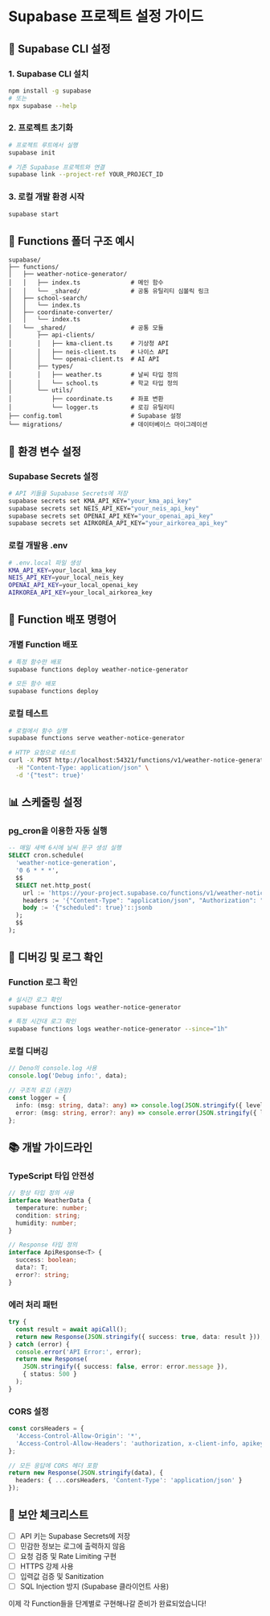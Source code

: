 # Supabase 프로젝트 설정 가이드

## 🚀 Supabase CLI 설정

### 1. Supabase CLI 설치
```bash
npm install -g supabase
# 또는
npx supabase --help
```

### 2. 프로젝트 초기화
```bash
# 프로젝트 루트에서 실행
supabase init

# 기존 Supabase 프로젝트와 연결
supabase link --project-ref YOUR_PROJECT_ID
```

### 3. 로컬 개발 환경 시작
```bash
supabase start
```

## 📁 Functions 폴더 구조 예시

```
supabase/
├── functions/
│   ├── weather-notice-generator/
│   │   ├── index.ts              # 메인 함수
│   │   └── _shared/              # 공통 유틸리티 심볼릭 링크
│   ├── school-search/
│   │   └── index.ts
│   ├── coordinate-converter/
│   │   └── index.ts
│   └── _shared/                  # 공통 모듈
│       ├── api-clients/
│       │   ├── kma-client.ts     # 기상청 API
│       │   ├── neis-client.ts    # 나이스 API
│       │   └── openai-client.ts  # AI API
│       ├── types/
│       │   ├── weather.ts        # 날씨 타입 정의
│       │   └── school.ts         # 학교 타입 정의
│       └── utils/
│           ├── coordinate.ts     # 좌표 변환
│           └── logger.ts         # 로깅 유틸리티
├── config.toml                   # Supabase 설정
└── migrations/                   # 데이터베이스 마이그레이션
```

## 🔧 환경 변수 설정

### Supabase Secrets 설정
```bash
# API 키들을 Supabase Secrets에 저장
supabase secrets set KMA_API_KEY="your_kma_api_key"
supabase secrets set NEIS_API_KEY="your_neis_api_key"
supabase secrets set OPENAI_API_KEY="your_openai_api_key"
supabase secrets set AIRKOREA_API_KEY="your_airkorea_api_key"
```

### 로컬 개발용 .env
```bash
# .env.local 파일 생성
KMA_API_KEY=your_local_kma_key
NEIS_API_KEY=your_local_neis_key
OPENAI_API_KEY=your_local_openai_key
AIRKOREA_API_KEY=your_local_airkorea_key
```

## 🚀 Function 배포 명령어

### 개별 Function 배포
```bash
# 특정 함수만 배포
supabase functions deploy weather-notice-generator

# 모든 함수 배포
supabase functions deploy
```

### 로컬 테스트
```bash
# 로컬에서 함수 실행
supabase functions serve weather-notice-generator

# HTTP 요청으로 테스트
curl -X POST http://localhost:54321/functions/v1/weather-notice-generator \
  -H "Content-Type: application/json" \
  -d '{"test": true}'
```

## 📊 스케줄링 설정

### pg_cron을 이용한 자동 실행
```sql
-- 매일 새벽 6시에 날씨 문구 생성 실행
SELECT cron.schedule(
  'weather-notice-generation',
  '0 6 * * *',
  $$
  SELECT net.http_post(
    url := 'https://your-project.supabase.co/functions/v1/weather-notice-generator',
    headers := '{"Content-Type": "application/json", "Authorization": "Bearer YOUR_ANON_KEY"}'::jsonb,
    body := '{"scheduled": true}'::jsonb
  );
  $$
);
```

## 🐛 디버깅 및 로그 확인

### Function 로그 확인
```bash
# 실시간 로그 확인
supabase functions logs weather-notice-generator

# 특정 시간대 로그 확인
supabase functions logs weather-notice-generator --since="1h"
```

### 로컬 디버깅
```typescript
// Deno의 console.log 사용
console.log('Debug info:', data);

// 구조적 로깅 (권장)
const logger = {
  info: (msg: string, data?: any) => console.log(JSON.stringify({ level: 'info', msg, data })),
  error: (msg: string, error?: any) => console.error(JSON.stringify({ level: 'error', msg, error }))
};
```

## 📚 개발 가이드라인

### TypeScript 타입 안전성
```typescript
// 항상 타입 정의 사용
interface WeatherData {
  temperature: number;
  condition: string;
  humidity: number;
}

// Response 타입 정의
interface ApiResponse<T> {
  success: boolean;
  data?: T;
  error?: string;
}
```

### 에러 처리 패턴
```typescript
try {
  const result = await apiCall();
  return new Response(JSON.stringify({ success: true, data: result }));
} catch (error) {
  console.error('API Error:', error);
  return new Response(
    JSON.stringify({ success: false, error: error.message }),
    { status: 500 }
  );
}
```

### CORS 설정
```typescript
const corsHeaders = {
  'Access-Control-Allow-Origin': '*',
  'Access-Control-Allow-Headers': 'authorization, x-client-info, apikey, content-type',
};

// 모든 응답에 CORS 헤더 포함
return new Response(JSON.stringify(data), {
  headers: { ...corsHeaders, 'Content-Type': 'application/json' }
});
```

## 🔐 보안 체크리스트

- [ ] API 키는 Supabase Secrets에 저장
- [ ] 민감한 정보는 로그에 출력하지 않음  
- [ ] 요청 검증 및 Rate Limiting 구현
- [ ] HTTPS 강제 사용
- [ ] 입력값 검증 및 Sanitization
- [ ] SQL Injection 방지 (Supabase 클라이언트 사용)

이제 각 Function들을 단계별로 구현해나갈 준비가 완료되었습니다!
